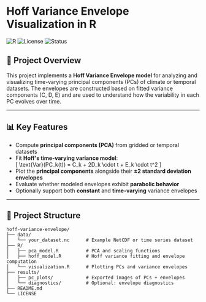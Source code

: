 
# Hoff Variance Envelope Visualization in R

![R](https://img.shields.io/badge/Built%20with-R-blue)
![License](https://img.shields.io/badge/license-MIT-green)
![Status](https://img.shields.io/badge/status-Active-brightgreen)

## 📌 Project Overview

This project implements a **Hoff Variance Envelope model** for analyzing and visualizing time-varying principal components (PCs) of climate or temporal datasets. The envelopes are constructed based on fitted variance components (C, D, E) and are used to understand how the variability in each PC evolves over time.

---

## 📊 Key Features

- Compute **principal components (PCA)** from gridded or temporal datasets
- Fit **Hoff's time-varying variance model**:  
  \[
  \text{Var}(PC_k(t)) = C_k + 2D_k \cdot t + E_k \cdot t^2
  \]
- Plot the **principal components** alongside their **±2 standard deviation envelopes**
- Evaluate whether modeled envelopes exhibit **parabolic behavior**
- Optionally support both **constant** and **time-varying** variance envelopes

---

## 📁 Project Structure

```plaintext
hoff-variance-envelope/
├── data/
│   └── your_dataset.nc      # Example NetCDF or time series dataset
├── R/
│   ├── pca_model.R          # PCA and scaling functions
│   ├── hoff_model.R         # Hoff variance fitting and envelope computation
│   └── visualization.R      # Plotting PCs and variance envelopes
├── results/
│   ├── pc_plots/            # Exported images of PCs + envelopes
│   └── diagnostics/         # Optional: envelope diagnostics
├── README.md
└── LICENSE
